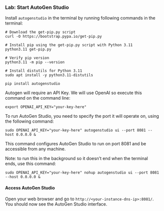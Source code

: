 ### Lab: Start AutoGen Studio

Install `autogenstudio` in the terminal by running following commands in the terminal: 

```
# Download the get-pip.py script
curl -O https://bootstrap.pypa.io/get-pip.py

# Install pip using the get-pip.py script with Python 3.11
python3.11 get-pip.py

# Verify pip version
python3.11 -m pip --version

# Install distutils for Python 3.11
sudo apt install -y python3.11-distutils

pip install autogenstudio
```

Autogen will require an API Key. We will use OpenAI so execute this command on the command line:

`export OPENAI_API_KEY="your-key-here"`

To run AutoGen Studio, you need to specify the port it will operate on, using the following command:

`sudo OPENAI_API_KEY="your-key-here" autogenstudio ui --port 8081 --host 0.0.0.0 &`

This command configures AutoGen Studio to run on port 8081 and be accessible from any machine.

Note: to run this in the background so it doesn’t end when the terminal ends, use this command:

`sudo OPENAI_API_KEY="your-key-here" nohup autogenstudio ui --port 8081 --host 0.0.0.0 &`

#### Access AutoGen Studio

Open your web browser and go to `http://<your-instance-dns-ip>:8081/`. You should now see the AutoGen Studio interface.

